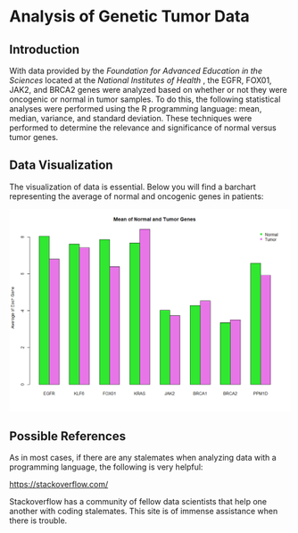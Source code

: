 # Analysis of Genetic Tumor Data 

## Introduction 

With data provided by the <em> Foundation for Advanced Education in the Sciences </em> located at the <em> National Institutes of Health </em>, the EGFR, FOX01, JAK2, and BRCA2 genes were analyzed based on whether or not they were oncogenic or normal in tumor samples.  To do this, the following statistical analyses were performed using the R programming language: mean, median, variance, and standard deviation. These techniques were performed to determine the relevance and significance of normal versus tumor genes. 
  
  
## Data Visualization

The visualization of data is essential. Below you will find a barchart representing the average of normal and oncogenic genes in patients:

![](https://github.com/darbyna/Genetic_Tumor_Data/blob/master/Figures/Mean_Tum.png?raw=true)

## Possible References

As in most cases, if there are any stalemates when analyzing data with a programming language, the following is very helpful: 

https://stackoverflow.com/

Stackoverflow has a community of fellow data scientists that help one another with coding stalemates. This site is of immense assistance when there is trouble. 

